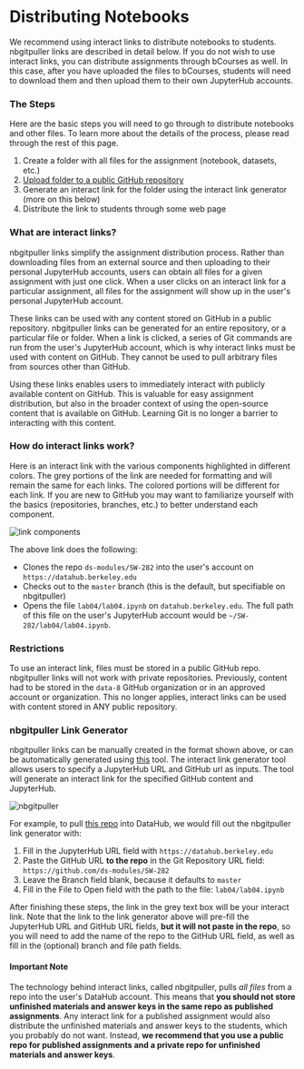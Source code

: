 # Distributing Notebooks

We recommend using interact links to distribute notebooks to students. nbgitpuller links are described in detail below. If you do not wish to use interact links, you can distribute assignments through bCourses as well. In this case, after you have uploaded the files to bCourses, students will need to download them and then upload them to their own JupyterHub accounts.

### The Steps

Here are the basic steps you will need to go through to distribute notebooks and other files. To learn more about the details of the process, please read through the rest of this page.

1. Create a folder with all files for the assignment \(notebook, datasets, etc.\)
2. [Upload folder to a public GitHub repository](/workflow/pushing-to-github.md)
3. Generate an interact link for the folder using the interact link generator (more on this below)
4. Distribute the link to students through some web page

### What are interact links?

nbgitpuller links simplify the assignment distribution process. Rather than downloading files from an external source and then uploading to their personal JupyterHub accounts, users can obtain all files for a given assignment with just one click. When a user clicks on an interact link for a particular assignment, all files for the assignment will show up in the user's personal JupyterHub account.

These links can be used with any content stored on GitHub in a public repository. nbgitpuller links can be generated for an entire repository, or a particular file or folder. When a link is clicked, a series of Git commands are run from the user's JupyterHub account, which is why interact links must be used with content on GitHub. They cannot be used to pull arbitrary files from sources other than GitHub.

Using these links enables users to immediately interact with publicly available content on GitHub. This is valuable for easy assignment distribution, but also in the broader context of using the open-source content that is available on GitHub. Learning Git is no longer a barrier to interacting with this content.

### How do interact links work?

Here is an interact link with the various components highlighted in different colors. The grey portions of the link are needed for formatting and will remain the same for each links. The colored portions will be different for each link. If you are new to GitHub you may want to familiarize yourself with the basics \(repositories, branches, etc.\) to better understand each component.

![link components](link-components.png)

The above link does the following:

* Clones the repo `ds-modules/SW-282` into the user's account on `https://datahub.berkeley.edu`
* Checks out to the `master` branch (this is the default, but specifiable on nbgitpuller)
* Opens the file `lab04/lab04.ipynb` on `datahub.berkeley.edu`. The full path of this file on the user's JupyterHub account would be `~/SW-282/lab04/lab04.ipynb`.

### Restrictions

To use an interact link, files must be stored in a public GitHub repo. nbgitpuller links will not work with private repositories. Previously, content had to be stored in the `data-8` GitHub organization or in an approved account or organization. This no longer applies, interact links can be used with content stored in ANY public repository.

### **nbgitpuller Link Generator**

nbgitpuller links can be manually created in the format shown above, or can be automatically generated using [this](https://jupyterhub.github.io/nbgitpuller/link?hub=https://datahub.berkeley.edu&repo=https://github.com/ds-modules/) tool. The interact link generator tool allows users to specify a JupyterHub URL and GitHub url as inputs. The tool will generate an interact link for the specified GitHub content and JupyterHub.

![nbgitpuller](nbgitpuller.png)

For example, to pull [this repo](https://github.com/ds-modules/SW-282/tree/master/lab04/lab04.ipynb) into DataHub, we would fill out the nbgitpuller link generator with:

1. Fill in the JupyterHub URL field with `https://datahub.berkeley.edu`
2. Paste the GitHub URL **to the repo** in the Git Repository URL field: `https://github.com/ds-modules/SW-282`
3. Leave the Branch field blank, because it defaults to `master`
4. Fill in the File to Open field with the path to the file: `lab04/lab04.ipynb`

After finishing these steps, the link in the grey text box will be your interact link. Note that the link to the link generator above will pre-fill the JupyterHub URL and GitHub URL fields, **but it will not paste in the repo**, so you will need to add the name of the repo to the GitHub URL field, as well as fill in the (optional) branch and file path fields.


<!--

For example, to pull [this](https://github.com/data-8/mcb-88-connector/tree/gh-pages/exercises/lab5) folder into a JupyterHub account on `datahub.berkeley.edu:`

* Select `datahub.berkeley.edu` as the desired hub
* Paste the GitHub url [https://github.com/data-8/mcb-88-connector/tree/gh-pages/exercises/lab5](https://github.com/data-8/mcb-88-connector/tree/gh-pages/exercises/lab5) into the generator
* Hit the convert button 

The output should be [https://datahub.berkeley.edu/user-redirect/interact?account=data-8&repo=mcb-88-connector&branch=gh-pages&path=exercises/lab5](https://datahub.berkeley.edu/user-redirect/interact?account=data-8&repo=mcb-88-connector&branch=gh-pages&path=exercises/lab5). This link will copy the desired folder into your JupyterHub account.

-->

#### **Important Note**

The technology behind interact links, called nbgitpuller, pulls _all files_ from a repo into the user's DataHub account. This means that **you should not store unfinished materials and answer keys in the same repo as published assignments**. Any interact link for a published assignment would also distribute the unfinished materials and answer keys to the students, which you probably do not want. Instead, **we recommend that you use a public repo for published assignments and a private repo for unfinished materials and answer keys**.